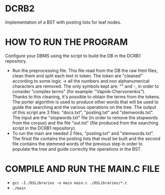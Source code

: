 # DCRB2
Implementation of a BST with posting lists for leaf nodes.

# HOW TO RUN THE PROGRAM
Configure your DBMS using the script to build the DB in the DCRB1 repository.
* Run the preprocessing file. This file read from the DB the raw html files, clean them and split each text in token. The token are "cleaned" according to some logic $\rightarrow$ all the numbers and non alphanumerical characters are removed. The only symbols kept are: "" and -, in order to consider "complex terms" (for example: "Vapnik-Chervonenkis"). Thanks to this cleaning, it's possible to obtain the terms from the tokens. The porter algorithm is used to produce other words that will be used to guide the searching and the various operations on the tree. The output of this script are 3 files: "docs.txt", "posting.txt" and "stemwords.txt". The input are the "stopwords.txt" file (in order to remove the stopwords from the corpus) and the file "out.txt" (file produced from the searching script in the DCRB1 repository).
* To run the main are needed 2 files, "posting.txt" and "stemwords.txt". The firsst file contains the posting lists that must be built and the second file contains the stemmed words of the previous step in order to populate the tree and guide correctly the operations in the BST.

# COMPILE AND RUN THE MAIN.C FILE
* ```gcc -I./DSLibraries -o main main.c ./DSLibraries/*.c```
* ```./main```
